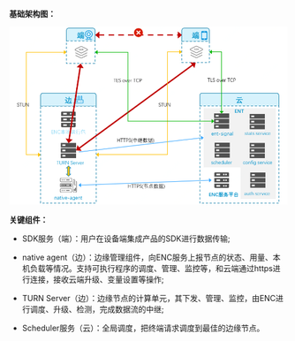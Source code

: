 **基础架构图：**

![](../../../../image/Edge-Network-Tunnel/architecture.png)



**关键组件：**

- SDK服务（端）：用户在设备端集成产品的SDK进行数据传输;

- native agent（边）：边缘管理组件，向ENC服务上报节点的状态、用量、本机负载等情况。支持可执行程序的调度、管理、监控等，和云端通过https进行连接，接收云端升级、变量设置等操作;

- TURN Server（边）：边缘节点的计算单元，其下发、管理、监控，由ENC进行调度、升级、检测，完成数据流的中继;

- Scheduler服务（云）：全局调度，把终端请求调度到最佳的边缘节点。
